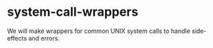 # system-call-wrappers
We will make wrappers for common UNIX system calls to handle side-effects and errors.
